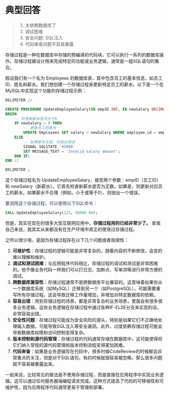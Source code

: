 # 典型回答

> 1. 太依赖数据库了
> 2. 调试困难
> 3. 安全问题: SQL注入
> 4. 代码审查问题不容易暴露

存储过程是一种在数据库中存储的预编译的代码块，它可以执行一系列的数据库操作。存储过程被设计用来完成特定的功能或业务逻辑，通常是一组SQL语句的集合。



假设我们有一个名为 Employees 的数据库表，其中包含员工的基本信息，如员工ID、姓名和薪水。我们想创建一个存储过程来更新特定员工的薪水。以下是一个在MySQL中实现这个功能的存储过程示例：



```sql
DELIMITER //

CREATE PROCEDURE UpdateEmployeeSalary(IN empID INT, IN newSalary DECIMAL(10,2))
BEGIN
    -- 检查新薪水是否大于0
    IF newSalary > 0 THEN
        -- 更新员工的薪水
        UPDATE Employees SET salary = newSalary WHERE employee_id = empID;
    ELSE
        -- 如果薪水无效，则抛出错误
        SIGNAL SQLSTATE '45000'
        SET MESSAGE_TEXT = 'Invalid salary amount';
    END IF;
END //

DELIMITER ;

```



这个存储过程名为 UpdateEmployeeSalary，接受两个参数：empID（员工ID）和 newSalary（新薪水）。它首先检查新薪水是否为正数，如果是，则更新对应员工的薪水。如果薪水不合理（例如，小于或等于0），则抛出一个错误。



<font style="color:rgb(55, 65, 81);">要调用这个存储过程，可以使用以下SQL命令：</font>

<font style="color:rgb(55, 65, 81);"></font>

```sql
CALL UpdateEmployeeSalary(123, 50000.00);
```



但是，其实在现在的很多大型互联网应用中，**存储过程用的已经非常少了。** 拿我自己来说，我其实从来都没有在生产环境中真正的使用过存储过程。



之所以很少用，是因为存储过程存在以下几个问题或者局限性：



1. **可维护性**：存储过程的逻辑可能是非常复杂的，随着内容的不断修改，会变的难以理解和维护。
2. **调试和测试困难**：与应用程序代码相比，存储过程的调试和测试是非常困难的。他不像业务代码一样我们可以打日志、加断点、写单测等进行非常方便的调试。
3. **跨数据库兼容性**：存储过程通常不是跨数据库平台兼容的。这意味着如果你从一个数据库系统（如MySQL）迁移到另一个（如PostgreSQL），可能需要重写所有存储过程。这会导致迁移工作量增加，并增加对特定数据库的依赖。
4. **容易出错**：用到存储过程的场景，都是非常复杂的业务场景，里面会有很多很多业务逻辑，这些业务逻辑在存储过程中通过各种IF-ELSE分支来实现的话，非常容易出错。
5. **安全性问题**：存储过程可能成为安全风险的源头，特别是如果它们不正确地处理输入数据，可能导致SQL注入等安全漏洞。此外，过度依赖存储过程可能会导致数据库权限和访问控制变得复杂。
6. **版本控制和源代码管理**：存储过程的代码通常存储在数据库中，这可能使得将它们纳入常规的源代码管理和版本控制流程变得更加困难。
7. **代码审查**：如果是业务逻辑写在代码中，很多时候CodeReview的时候都会非常重点的关注，但是对于SQL语句，有的时候就很容易被忽略，那么很多问题就不容易被暴露出来。



一般来说，比较常见的做法是不使用存储过程，而是直接在应用程序中实现业务逻辑。这可以通过任何服务器端编程语言完成。这种方式提高了代码的可移植性和可维护性，因为应用程序代码通常更易于管理和部署。


